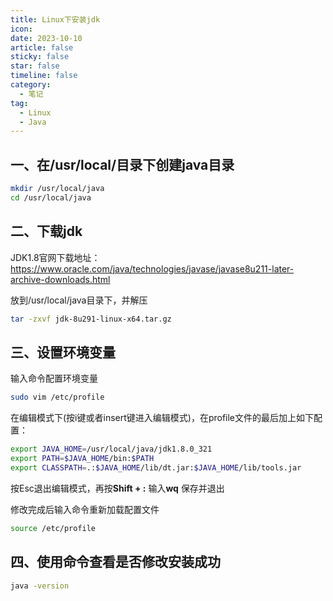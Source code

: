 ```yaml
---
title: Linux下安装jdk
icon: 
date: 2023-10-10
article: false
sticky: false
star: false
timeline: false
category:
  - 笔记
tag:
  - Linux
  - Java
---
```


## 一、在/usr/local/目录下创建java目录

```sh
mkdir /usr/local/java
cd /usr/local/java
```
## 二、下载jdk

JDK1.8官网下载地址：https://www.oracle.com/java/technologies/javase/javase8u211-later-archive-downloads.html

放到/usr/local/java目录下，并解压

```sh
tar -zxvf jdk-8u291-linux-x64.tar.gz
```

## 三、设置环境变量

输入命令配置环境变量

```sh
sudo vim /etc/profile
```

在编辑模式下(按i键或者insert键进入编辑模式)，在profile文件的最后加上如下配置： 

```sh
export JAVA_HOME=/usr/local/java/jdk1.8.0_321
export PATH=$JAVA_HOME/bin:$PATH
export CLASSPATH=.:$JAVA_HOME/lib/dt.jar:$JAVA_HOME/lib/tools.jar
```

按Esc退出编辑模式，再按**Shift + :** 输入**wq** 保存并退出

修改完成后输入命令重新加载配置文件

```sh
source /etc/profile
```

## 四、使用命令查看是否修改安装成功

```sh
java -version
```

